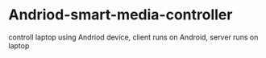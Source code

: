 Andriod-smart-media-controller
==============================

controll laptop using Andriod device, client runs on Android, server runs on laptop

